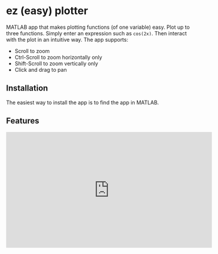 # ez (easy) plotter
MATLAB app that makes plotting functions (of one variable) easy. Plot up to three functions. Simply enter an expression such as `cos(2x)`. Then interact with the plot in an intuitive way. The app supports:
* Scroll to zoom
* Ctrl-Scroll to zoom horizontally only
* Shift-Scroll to zoom vertically only
* Click and drag to pan

## Installation
The easiest way to install the app is to find the app in MATLAB.


## Features
<html>
<iframe width="560" height="315" src="https://www.youtube.com/embed/jf_GwD5XnAE" frameborder="0" allow="accelerometer; autoplay; encrypted-media; gyroscope; picture-in-picture" allowfullscreen></iframe></html>
